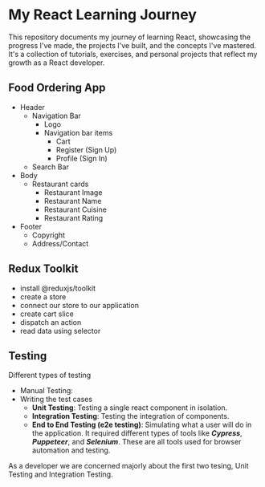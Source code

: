 # My React Learning Journey

This repository documents my journey of learning React, showcasing the progress I've made, the projects I've built, and the concepts I've mastered. It's a collection of tutorials, exercises, and personal projects that reflect my growth as a React developer.

## Food Ordering App
- Header
  - Navigation Bar
    - Logo
    - Navigation bar items
      - Cart
      - Register (Sign Up)
      - Profile (Sign In)
  - Search Bar
- Body
  - Restaurant cards
    - Restaurant Image
    - Restaurant Name
    - Restaurant Cuisine
    - Restaurant Rating
- Footer
  - Copyright
  - Address/Contact

## Redux Toolkit
  - install @reduxjs/toolkit
  - create a store
  - connect our store to our application
  - create cart slice
  - dispatch an action
  - read data using selector

## Testing
Different types of testing 
- Manual Testing:  
- Writing the test cases 
  - **Unit Testing**: Testing a single react component in isolation. 
  - **Integration Testing**: Testing the integration of components.
  - **End to End Testing (e2e testing)**: Simulating what a user will do in the application. It required different types of tools like ***Cypress***, ***Puppeteer***, and ***Selenium***. These are all tools used for browser automation and testing. 

As a developer we are concerned majorly about the first two tesing, Unit Testing and Integration Testing.
  